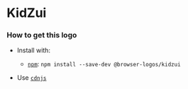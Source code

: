 # KidZui

### How to get this logo

* Install with:
  * [`npm`](https://www.npmjs.com/): `npm install --save-dev @browser-logos/kidzui`

* Use [`cdnjs`](https://cdnjs.com/libraries/browser-logos)
